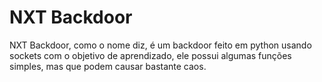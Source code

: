 # NXT Backdoor

NXT Backdoor, como o nome diz, é um backdoor feito em python usando sockets com o objetivo de aprendizado, ele possui algumas funções simples, mas que podem causar bastante caos.


